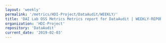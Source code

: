 ```yaml
---
layout: 'weekly'
permalink: '/metrics/HDI-Project/DataAudit/WEEKLY/'
title: 'DAI Lab OSS Metrics Metrics report for DataAudit | WEEKLY-REPORT-2019-02-03'
organization: 'HDI-Project'
repository: 'DataAudit'
current_date: '2019-02-03'
---
```

